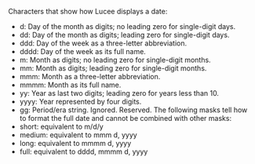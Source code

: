 
Characters that show how Lucee displays a date:
- d: Day of the month as digits; no leading zero for single-digit days.
- dd: Day of the month as digits; leading zero for single-digit days.
- ddd: Day of the week as a three-letter abbreviation.
- dddd: Day of the week as its full name.
- m: Month as digits; no leading zero for single-digit months.
- mm: Month as digits; leading zero for single-digit months.
- mmm: Month as a three-letter abbreviation.
- mmmm: Month as its full name.
- yy: Year as last two digits; leading zero for years less than 10.
- yyyy: Year represented by four digits.
- gg: Period/era string. Ignored. Reserved. The following masks tell how to format the full date and cannot be combined with other masks:
- short: equivalent to m/d/y
- medium: equivalent to mmm d, yyyy
- long: equivalent to mmmm d, yyyy
- full: equivalent to dddd, mmmm d, yyyy